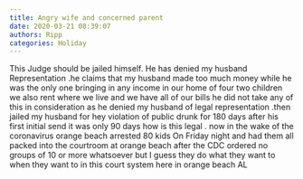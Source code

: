 ```yaml
---
title: Angry wife and concerned parent
date: 2020-03-21 08:39:07
authors: Ripp
categories: Holiday
---
```


 This Judge should be jailed himself. He has denied my husband Representation .he claims that my husband made too much money while he was the only one bringing in any income in our home of four two children we also rent where we live and we have all of our bills he did not take any of this in consideration as he denied my husband of legal representation .then jailed my husband for hey violation of public drunk for 180 days after his first initial send it was only 90 days how is this legal .
	now in the wake of the coronavirus orange beach arrested 80 kids On Friday night and had them all packed into the courtroom at orange beach after the CDC ordered no groups of 10 or more whatsoever but I guess they do what they want to when they want to in this court system here in orange beach AL